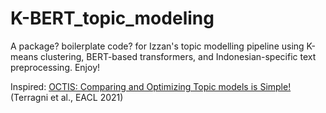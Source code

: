 # K-BERT_topic_modeling
A package? boilerplate code? for Izzan's topic modelling pipeline using K-means clustering, BERT-based transformers, and Indonesian-specific text preprocessing. Enjoy!


Inspired:
[OCTIS: Comparing and Optimizing Topic models is Simple!](https://aclanthology.org/2021.eacl-demos.31/) (Terragni et al., EACL 2021)